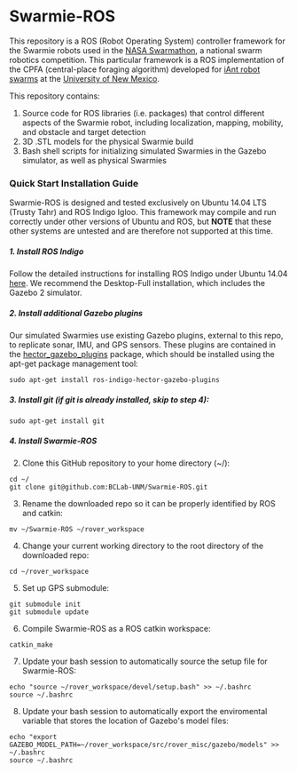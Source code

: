 # Swarmie-ROS

This repository is a ROS (Robot Operating System) controller framework for the Swarmie robots used in the [NASA Swarmathon](http://swarmathon.cs.unm.edu), a national swarm robotics competition. This particular framework is a ROS implementation of the CPFA (central-place foraging algorithm) developed for [iAnt robot swarms](http://iant.cs.unm.edu) at the [University of New Mexico](http://www.unm.edu/).

This repository contains:

1. Source code for ROS libraries (i.e. packages) that control different aspects of the Swarmie robot, including localization, mapping, mobility, and obstacle and target detection
2. 3D .STL models for the physical Swarmie build 
3. Bash shell scripts for initializing simulated Swarmies in the Gazebo simulator, as well as physical Swarmies

### Quick Start Installation Guide

Swarmie-ROS is designed and tested exclusively on Ubuntu 14.04 LTS (Trusty Tahr) and ROS Indigo Igloo. This framework may compile and run correctly under other versions of Ubuntu and ROS, but **NOTE** that these other systems are untested and are therefore not supported at this time.

##### 1. Install ROS Indigo

Follow the detailed instructions for installing ROS Indigo under Ubuntu 14.04 [here](http://wiki.ros.org/indigo/Installation/Ubuntu). We recommend the Desktop-Full installation, which includes the Gazebo 2 simulator.

##### 2. Install additional Gazebo plugins

Our simulated Swarmies use existing Gazebo plugins, external to this repo, to replicate sonar, IMU, and GPS sensors. These plugins are contained in the [hector_gazebo_plugins](http://wiki.ros.org/hector_gazebo_plugins) package, which should be installed using the apt-get package management tool:

```
sudo apt-get install ros-indigo-hector-gazebo-plugins
```

##### 3. Install git (if git is already installed, skip to step 4):

```
sudo apt-get install git
```

##### 4. Install Swarmie-ROS

2. Clone this GitHub repository to your home directory (~/):

  ```
  cd ~/
  git clone git@github.com:BCLab-UNM/Swarmie-ROS.git
  ```

3. Rename the downloaded repo so it can be properly identified by ROS and catkin:

  ```
  mv ~/Swarmie-ROS ~/rover_workspace
  ```

4. Change your current working directory to the root directory of the downloaded repo:

  ```
  cd ~/rover_workspace
  ```

5. Set up GPS submodule:

  ```
  git submodule init
  git submodule update
  ```

6. Compile Swarmie-ROS as a ROS catkin workspace:

  ```
  catkin_make
  ```
  
7. Update your bash session to automatically source the setup file for Swarmie-ROS:

  ```
  echo "source ~/rover_workspace/devel/setup.bash" >> ~/.bashrc
  source ~/.bashrc
  ```

8. Update your bash session to automatically export the enviromental variable that stores the location of Gazebo's model files:

  ```
  echo "export GAZEBO_MODEL_PATH=~/rover_workspace/src/rover_misc/gazebo/models" >> ~/.bashrc
  source ~/.bashrc
  ```
